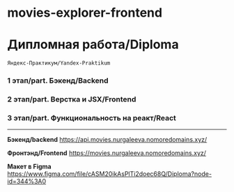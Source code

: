 # movies-explorer-frontend

# Дипломная работа/Diploma
	Яндекс-Практикум/Yandex-Praktikum

### 1 этап/part. Бэкенд/Backend
### 2 этап/part. Верстка и JSX/Frontend
### 3 этап/part. Функциональность на реакт/React

***


**Бэкенд/backend** https://api.movies.nurgaleeva.nomoredomains.xyz/ 

**Фронтэнд/Frontend** https://movies.nurgaleeva.nomoredomains.xyz/

**Макет в Figma** https://www.figma.com/file/cASM20ikAsPlTi2doec68Q/Diploma?node-id=344%3A0

